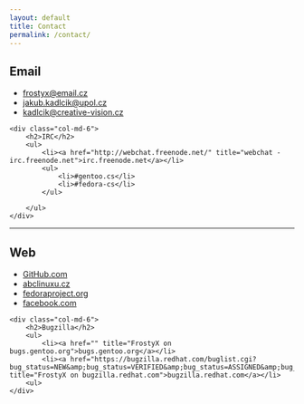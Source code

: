 ```yaml
---
layout: default
title: Contact
permalink: /contact/
---
```


<div class="row">
	<div class="col-md-6">
		<h2>Email</h2>
		<ul>
			<li><a href="mailto:frostyx@email.cz">frostyx@email.cz</a></li>
			<li><a href="mailto:jakub.kadlcik@upol.cz">jakub.kadlcik@upol.cz</a></li>
			<li><a href="mailto:kadlcik@creative-vision.cz">kadlcik@creative-vision.cz</a></li>
		</ul>
	</div>

	<div class="col-md-6">
		<h2>IRC</h2>
		<ul>
			<li><a href="http://webchat.freenode.net/" title="webchat - irc.freenode.net">irc.freenode.net</a></li>
			<ul>
				<li>#gentoo.cs</li>
				<li>#fedora-cs</li>
			</ul>

		</ul>
	</div>

</div>
<hr>
<div class="row">
	<div class="col-md-6">
		<h2>Web</h2>
		<ul>
			<li><a href="http://github.com/FrostyX" title="FrostyX on GitHub.com">GitHub.com</a></li>
			<li><a href="http://www.abclinuxu.cz/lide/frostyx" title="FrostyX on abclinuxu.cz">abclinuxu.cz</a></li>
			<li><a href="https://badges.fedoraproject.org/user/frostyx" title="FrostyX on fedoraproject.org">fedoraproject.org</a></li>
			<li><a href="https://www.facebook.com/jakubkadlcik" title="FrostyX on facebook.com">facebook.com</a></li>
		</ul>
	</div>

	<div class="col-md-6">
		<h2>Bugzilla</h2>
		<ul>
			<li><a href="" title="FrostyX on bugs.gentoo.org">bugs.gentoo.org</a></li>
			<li><a href="https://bugzilla.redhat.com/buglist.cgi?bug_status=NEW&amp;bug_status=VERIFIED&amp;bug_status=ASSIGNED&amp;bug_status=MODIFIED&amp;bug_status=ON_DEV&amp;bug_status=ON_QA&amp;bug_status=RELEASE_PENDING&amp;bug_status=POST&amp;bug_status=CLOSED&amp;email1=frostyx%40email.cz&amp;emailassigned_to1=1&amp;emailcc1=1&amp;emailreporter1=1&amp;emailtype1=exact&amp;list_id=3476717" title="FrostyX on bugzilla.redhat.com">bugzilla.redhat.com</a></li>
		<ul>
	</div>
</div>
